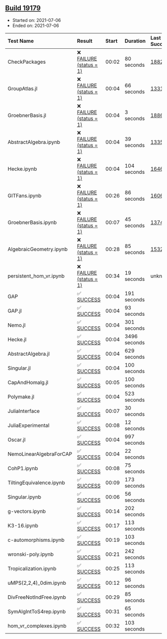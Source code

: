 ## [Build 19179](https://oscarci.mathematik.uni-kl.de/job/oscar/19179/)

* Started on: 2021-07-06
* Ended on: 2021-07-06

| Test Name    | Result | Start | Duration | Last Success | First Failure |
|:-------------|:-------|:------|:---------|:-------------|:--------------|
| CheckPackages | ❌ [FAILURE (status = 1)](https://oscarci.mathematik.uni-kl.de/job/oscar/19179/artifact/logs/build-19179/CheckPackages.log) | 00:02 | 80 seconds | [18822](https://oscarci.mathematik.uni-kl.de/job/oscar/18822/) | [18823](https://oscarci.mathematik.uni-kl.de/job/oscar/18823/) |
| GroupAtlas.jl | ❌ [FAILURE (status = 1)](https://oscarci.mathematik.uni-kl.de/job/oscar/19179/artifact/logs/build-19179/GroupAtlas.jl.log) | 00:04 | 66 seconds | [13311](https://oscarci.mathematik.uni-kl.de/job/oscar/13311/) | [13312](https://oscarci.mathematik.uni-kl.de/job/oscar/13312/) |
| GroebnerBasis.jl | ❌ [FAILURE (status = 1)](https://oscarci.mathematik.uni-kl.de/job/oscar/19179/artifact/logs/build-19179/GroebnerBasis.jl.log) | 00:04 | 3 seconds | [18864](https://oscarci.mathematik.uni-kl.de/job/oscar/18864/) | [18865](https://oscarci.mathematik.uni-kl.de/job/oscar/18865/) |
| AbstractAlgebra.ipynb | ❌ [FAILURE (status = 1)](https://oscarci.mathematik.uni-kl.de/job/oscar/19179/artifact/logs/build-19179/AbstractAlgebra.ipynb.log) | 00:04 | 39 seconds | [13355](https://oscarci.mathematik.uni-kl.de/job/oscar/13355/) | [13356](https://oscarci.mathematik.uni-kl.de/job/oscar/13356/) |
| Hecke.ipynb | ❌ [FAILURE (status = 1)](https://oscarci.mathematik.uni-kl.de/job/oscar/19179/artifact/logs/build-19179/Hecke.ipynb.log) | 00:04 | 104 seconds | [16463](https://oscarci.mathematik.uni-kl.de/job/oscar/16463/) | [16464](https://oscarci.mathematik.uni-kl.de/job/oscar/16464/) |
| GITFans.ipynb | ❌ [FAILURE (status = 1)](https://oscarci.mathematik.uni-kl.de/job/oscar/19179/artifact/logs/build-19179/GITFans.ipynb.log) | 00:26 | 86 seconds | [16068](https://oscarci.mathematik.uni-kl.de/job/oscar/16068/) | [16069](https://oscarci.mathematik.uni-kl.de/job/oscar/16069/) |
| GroebnerBasis.ipynb | ❌ [FAILURE (status = 1)](https://oscarci.mathematik.uni-kl.de/job/oscar/19179/artifact/logs/build-19179/GroebnerBasis.ipynb.log) | 00:07 | 45 seconds | [13748](https://oscarci.mathematik.uni-kl.de/job/oscar/13748/) | [13749](https://oscarci.mathematik.uni-kl.de/job/oscar/13749/) |
| AlgebraicGeometry.ipynb | ❌ [FAILURE (status = 1)](https://oscarci.mathematik.uni-kl.de/job/oscar/19179/artifact/logs/build-19179/AlgebraicGeometry.ipynb.log) | 00:28 | 85 seconds | [15322](https://oscarci.mathematik.uni-kl.de/job/oscar/15322/) | [15323](https://oscarci.mathematik.uni-kl.de/job/oscar/15323/) |
| persistent_hom_vr.ipynb | ❌ [FAILURE (status = 1)](https://oscarci.mathematik.uni-kl.de/job/oscar/19179/artifact/logs/build-19179/persistent_hom_vr.ipynb.log) | 00:34 | 19 seconds | unknown | unknown |
| GAP | ✅ [SUCCESS](https://oscarci.mathematik.uni-kl.de/job/oscar/19179/artifact/logs/build-19179/GAP.log) | 00:04 | 191 seconds |  |  |
| GAP.jl | ✅ [SUCCESS](https://oscarci.mathematik.uni-kl.de/job/oscar/19179/artifact/logs/build-19179/GAP.jl.log) | 00:04 | 93 seconds |  |  |
| Nemo.jl | ✅ [SUCCESS](https://oscarci.mathematik.uni-kl.de/job/oscar/19179/artifact/logs/build-19179/Nemo.jl.log) | 00:04 | 301 seconds |  |  |
| Hecke.jl | ✅ [SUCCESS](https://oscarci.mathematik.uni-kl.de/job/oscar/19179/artifact/logs/build-19179/Hecke.jl.log) | 00:04 | 3496 seconds |  |  |
| AbstractAlgebra.jl | ✅ [SUCCESS](https://oscarci.mathematik.uni-kl.de/job/oscar/19179/artifact/logs/build-19179/AbstractAlgebra.jl.log) | 00:04 | 629 seconds |  |  |
| Singular.jl | ✅ [SUCCESS](https://oscarci.mathematik.uni-kl.de/job/oscar/19179/artifact/logs/build-19179/Singular.jl.log) | 00:04 | 100 seconds |  |  |
| CapAndHomalg.jl | ✅ [SUCCESS](https://oscarci.mathematik.uni-kl.de/job/oscar/19179/artifact/logs/build-19179/CapAndHomalg.jl.log) | 00:05 | 100 seconds |  |  |
| Polymake.jl | ✅ [SUCCESS](https://oscarci.mathematik.uni-kl.de/job/oscar/19179/artifact/logs/build-19179/Polymake.jl.log) | 00:04 | 523 seconds |  |  |
| JuliaInterface | ✅ [SUCCESS](https://oscarci.mathematik.uni-kl.de/job/oscar/19179/artifact/logs/build-19179/JuliaInterface.log) | 00:07 | 30 seconds |  |  |
| JuliaExperimental | ✅ [SUCCESS](https://oscarci.mathematik.uni-kl.de/job/oscar/19179/artifact/logs/build-19179/JuliaExperimental.log) | 00:08 | 12 seconds |  |  |
| Oscar.jl | ✅ [SUCCESS](https://oscarci.mathematik.uni-kl.de/job/oscar/19179/artifact/logs/build-19179/Oscar.jl.log) | 00:04 | 997 seconds |  |  |
| NemoLinearAlgebraForCAP | ✅ [SUCCESS](https://oscarci.mathematik.uni-kl.de/job/oscar/19179/artifact/logs/build-19179/NemoLinearAlgebraForCAP.log) | 00:04 | 22 seconds |  |  |
| CohP1.ipynb | ✅ [SUCCESS](https://oscarci.mathematik.uni-kl.de/job/oscar/19179/artifact/logs/build-19179/CohP1.ipynb.log) | 00:08 | 75 seconds |  |  |
| TiltingEquivalence.ipynb | ✅ [SUCCESS](https://oscarci.mathematik.uni-kl.de/job/oscar/19179/artifact/logs/build-19179/TiltingEquivalence.ipynb.log) | 00:09 | 173 seconds |  |  |
| Singular.ipynb | ✅ [SUCCESS](https://oscarci.mathematik.uni-kl.de/job/oscar/19179/artifact/logs/build-19179/Singular.ipynb.log) | 00:06 | 56 seconds |  |  |
| g-vectors.ipynb | ✅ [SUCCESS](https://oscarci.mathematik.uni-kl.de/job/oscar/19179/artifact/logs/build-19179/g-vectors.ipynb.log) | 00:14 | 202 seconds |  |  |
| K3-16.ipynb | ✅ [SUCCESS](https://oscarci.mathematik.uni-kl.de/job/oscar/19179/artifact/logs/build-19179/K3-16.ipynb.log) | 00:17 | 113 seconds |  |  |
| c-automorphisms.ipynb | ✅ [SUCCESS](https://oscarci.mathematik.uni-kl.de/job/oscar/19179/artifact/logs/build-19179/c-automorphisms.ipynb.log) | 00:19 | 103 seconds |  |  |
| wronski-poly.ipynb | ✅ [SUCCESS](https://oscarci.mathematik.uni-kl.de/job/oscar/19179/artifact/logs/build-19179/wronski-poly.ipynb.log) | 00:21 | 242 seconds |  |  |
| Tropicalization.ipynb | ✅ [SUCCESS](https://oscarci.mathematik.uni-kl.de/job/oscar/19179/artifact/logs/build-19179/Tropicalization.ipynb.log) | 00:25 | 113 seconds |  |  |
| uMPS(2,2,4)_0dim.ipynb | ✅ [SUCCESS](https://oscarci.mathematik.uni-kl.de/job/oscar/19179/artifact/logs/build-19179/uMPS-2-2-4-_0dim.ipynb.log) | 00:12 | 96 seconds |  |  |
| DivFreeNotIndFree.ipynb | ✅ [SUCCESS](https://oscarci.mathematik.uni-kl.de/job/oscar/19179/artifact/logs/build-19179/DivFreeNotIndFree.ipynb.log) | 00:29 | 85 seconds |  |  |
| SymAlgIntToS4rep.ipynb | ✅ [SUCCESS](https://oscarci.mathematik.uni-kl.de/job/oscar/19179/artifact/logs/build-19179/SymAlgIntToS4rep.ipynb.log) | 00:31 | 65 seconds |  |  |
| hom_vr_complexes.ipynb | ✅ [SUCCESS](https://oscarci.mathematik.uni-kl.de/job/oscar/19179/artifact/logs/build-19179/hom_vr_complexes.ipynb.log) | 00:32 | 103 seconds |  |  |
